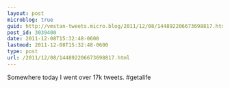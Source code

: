 ```yaml
---
layout: post
microblog: true
guid: http://vmstan-tweets.micro.blog/2011/12/08/144892206673698817.html
post_id: 3039400
date: 2011-12-08T15:32:48-0600
lastmod: 2011-12-08T15:32:48-0600
type: post
url: /2011/12/08/144892206673698817.html
---
```

Somewhere today I went over 17k tweets. #getalife
